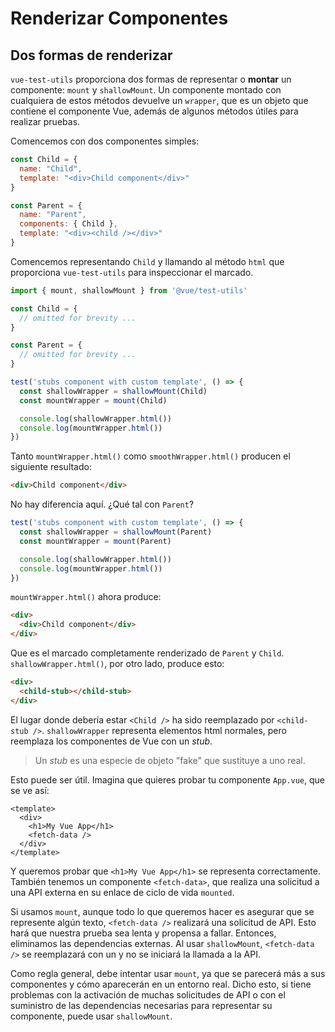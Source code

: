 # Renderizar Componentes

## Dos formas de renderizar

`vue-test-utils` proporciona dos formas de representar o **montar** un componente: `mount` y `shallowMount`. Un componente montado con cualquiera de estos métodos devuelve un `wrapper`, que es un objeto que contiene el componente Vue, además de algunos métodos útiles para realizar pruebas.

Comencemos con dos componentes simples:

```js
const Child = {
  name: "Child",
  template: "<div>Child component</div>"
}

const Parent = {
  name: "Parent",
  components: { Child },
  template: "<div><child /></div>"
}
```
Comencemos representando `Child` y llamando al método `html` que proporciona `vue-test-utils` para inspeccionar el marcado.

```js
import { mount, shallowMount } from '@vue/test-utils'

const Child = {
  // omitted for brevity ...
}

const Parent = {
  // omitted for brevity ...
}

test('stubs component with custom template', () => {
  const shallowWrapper = shallowMount(Child)
  const mountWrapper = mount(Child)

  console.log(shallowWrapper.html())
  console.log(mountWrapper.html())
})
```

Tanto `mountWrapper.html()` como `smoothWrapper.html()` producen el siguiente resultado:

```html
<div>Child component</div>
```
No hay diferencia aquí. ¿Qué tal con `Parent`?

```js
test('stubs component with custom template', () => {
  const shallowWrapper = shallowMount(Parent)
  const mountWrapper = mount(Parent)

  console.log(shallowWrapper.html())
  console.log(mountWrapper.html())
})
```

`mountWrapper.html()` ahora produce:

```html
<div>
  <div>Child component</div>
</div>
```

Que es el marcado completamente renderizado de `Parent` y `Child`. `shallowWrapper.html()`, por otro lado, produce esto:

```html
<div>
  <child-stub></child-stub>
</div>
```
El lugar donde debería estar `<Child />` ha sido reemplazado por `<child-stub />`. `shallowWrapper` representa elementos html normales, pero reemplaza los componentes de Vue con un _stub_.

>Un _stub_ es una especie de objeto "fake" que sustituye a uno real.

Esto puede ser útil. Imagina que quieres probar tu componente `App.vue`, que se ve así:

```vue
<template>
  <div>
    <h1>My Vue App</h1>
    <fetch-data />
  </div>
</template>
```
Y queremos probar que `<h1>My Vue App</h1>` se representa correctamente. También tenemos un componente `<fetch-data>`, que realiza una solicitud a una API externa en su enlace de ciclo de vida `mounted`.

Si usamos `mount`, aunque todo lo que queremos hacer es asegurar que se represente algún texto, `<fetch-data />` realizará una solicitud de API. Esto hará que nuestra prueba sea lenta y propensa a fallar. Entonces, eliminamos las dependencias externas. Al usar `shallowMount`, `<fetch-data />` se reemplazará con un <fetch-data-stub /> y no se iniciará la llamada a la API.

Como regla general, debe intentar usar `mount`, ya que se parecerá más a sus componentes y cómo aparecerán en un entorno real. Dicho esto, si tiene problemas con la activación de muchas solicitudes de API o con el suministro de las dependencias necesarias para representar su componente, puede usar `shallowMount`.

